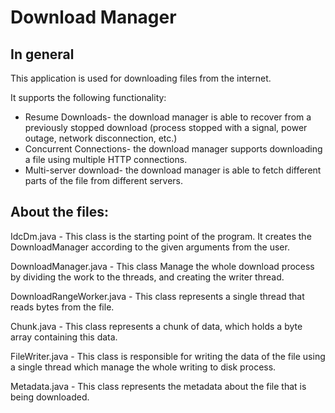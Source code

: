 # Download Manager
## In general
This application is used for downloading files from the internet.

It supports the following functionality:
- Resume Downloads- the download manager is able to recover from a previously stopped download (process stopped with a signal, power outage, network disconnection, etc.)
- Concurrent Connections- the download manager supports downloading a file using multiple HTTP connections.
- Multi-server download- the download manager is able to fetch different parts of the file from different servers. 

## About the files:

IdcDm.java - This class is the starting point of the program. It creates the DownloadManager according to the given arguments from the user.

DownloadManager.java -
	This class Manage the whole download process by dividing the work to the threads, and creating the writer thread.

DownloadRangeWorker.java - 
	This class represents a single thread that reads bytes from the file.

Chunk.java -
	This class represents a chunk of data, which holds a byte array containing this data.

FileWriter.java -
	This class is responsible for writing the data of the file using a single thread which manage the whole writing to disk process.

Metadata.java - 
	This class represents the metadata about the file that is being downloaded.

